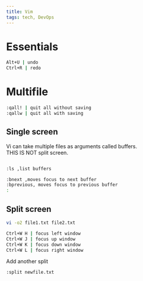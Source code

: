 ```yaml
---
title: Vim
tags: tech, DevOps
---
```


# Essentials

```bash
Alt+U | undo
Ctrl+R | redo
```

# Multifile

```bash
:qall! | quit all without saving
:qallw | quit all with saving
```

## Single screen

Vi can take multiple files as arguments called buffers.  
THIS IS NOT split screen.


```bash

:ls ,list buffers

:bnext ,moves focus to next buffer
:bprevious, moves focus to previous buffer
:
```


## Split screen

```bash
vi -o2 file1.txt file2.txt

```

```bash
Ctrl+W H | focus left window
Ctrl+W J | focus up window
Ctrl+W K | focus down window
Ctrl+W L | focus right window
```

Add another split

```bash
:split newfile.txt
```
